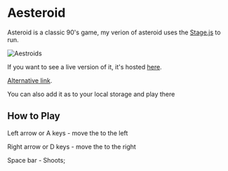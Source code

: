 # Aesteroid


Asteroid is a classic 90's game, my verion of asteroid uses the [Stage.js](https://www.npmjs.com/package/stage-js) to run.

![Aestroids](https://ibb.co/Rp33Cr8)

If you want to see a live version of it, it's hosted [here](aestroid.netlify.app).

[Alternative link](https://gladiator-16.github.io/Aesteroid/).

You can also add it as to your local storage and play there

## How to Play

Left arrow or A keys - move the  to the left

Right arrow or D keys - move the  to the right

Space bar  - Shoots; 

